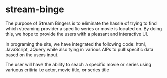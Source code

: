 # stream-binge
The purpose of Stream Bingers is to eliminate the hassle of trying to find which streaming provider a specific series or movie is located on. By doing this, we hope to provide the users with a pleasant and interactive UI.  

In programing the site, we have integrated the following code: html, JavaScript, JQuery while also tying in various AIPs to pull specific data based on the users input. 

The user will have the ability to seach a specific movie or series using variuous critiria i.e actor, movie title, or series title


